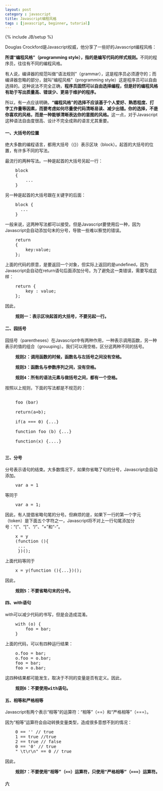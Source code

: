 ```yaml
---
layout: post
category : javascript
title: Javascript编程风格
tags : [javascript, beginner, tutorial]
---
```

{% include JB/setup %}
<p>Douglas Crockford是Javascript权威，他分享了一些好的Javascript编程风格：</p>
<p><strong>所谓“编程风格”（programming style），指的是编写代码的样式规则。</strong>不同的程序员，往往有不同的编程风格。</p>
<p>有人说，编译器的规范叫做“语法规则”（grammar），这是程序员必须遵守的；而编译器忽略的部分，就叫“编程风格”（programming style）这是程序员可以自由选择的。这种说法不完全正确，<strong>程序员固然可以自由选择编程，但是好的编程风格有助于写出质量高、错误少、更易于维护的程序。</strong></p>
<p>所以，有一点应该明确，<strong>“编程风格”的选择不应该基于个人爱好、熟悉程度、打字工作量等因素，而要考虑如何尽量使代码清晰易读、减少出错。你的选择，不是你喜欢的风格，而是一种能够清晰表达你的意图的风格。</strong>这一点，对于Javascript这种语法自由度很高、设计不完全成熟的语言尤其重要。</p>
<h4>一、大括号的位置</h4>
<p>绝大多数的编程语言，都用大括号（{}）表示区块（block）。起首的大括号的位置，有许多不同的写法。</p>
<p>最流行的两种写法。一种是起首的大括号另起一行：</p>
<pre>
	block
	{
		...
	}
</pre>
另一种是起首的大括号跟在关键字的后面：

<pre>
	block {
	  ...
	}
</pre>
一般来说，这两种写法都可以接受。但是Javascript要使用后一种，因为Javascript会自动添加句末的分号，导致一些难以察觉的错误。

<pre>
	return
	{
		key:value;
	};
</pre>
上面的代码的原意，是要返回一个对象，但实际上返回的是undefined，因为Javascript会自动在return语句后面添加分号。为了避免这一类错误，需要写成这样：

<pre>
	return {
		key : value;
	};
</pre>
因此，

<pre>
	<strong>规则一：表示区块起首的大括号，不要另起一行。</strong>
</pre>
<h4>二、园括号</h4>
园括号（parentheses）在Javascript中有两种作用，一种表示调用函数，另一种表示的值的组合（grouuping）。我们可以用空格，区分这两种不同的括号。

<pre>
	<strong>规则2：调用函数的时候，函数名与左括号之间没有空格。</strong>
</pre>
<pre>
	<strong>规则3：函数名与参数序列之间，没有空格。</strong>
</pre>
<pre>
	<strong>规则4：所有的语法元素与做括号之间，都有一个空格。</strong>
</pre>
按照以上规则，下面的写法都是不规范的：

<pre>

	foo (bar)

	return(a+b);

	if(a === 0) {...}

	function foo (b) {...}

	function(x) {....}

</pre>
<h4>三、分号</h4>
分号表示语句的结束。大多数情况下，如果你省略了句的分号，Javascript会自动添加。

<pre>
	var a = 1
</pre>
等同于

<pre>
	var a = 1;
</pre>
因此，有人提倡省略句尾的分号。但麻烦的是，如果下一行的第一个字元（token）是下面五个字符之一，Javascript将不对上一行句尾添加分号：“(”、“\[”、“/”、“+”和“-”。

<pre>
	x = y
	(function (){
	 ...
	 })();
</pre>
上面代码等同于

<pre>
	x = y(function (){...})();
</pre>
因此，

<pre>
	<strong>规则5：不要省略句末的分号。</strong>
</pre>
<h4>四、with语句</h4>
with可以减少代码的书写，但是会造成混淆。

<pre>
	with (o) {
		foo = bar;
	}
</pre>

上面的代码，可以有四种运行结果：

<pre>
	o.foo = bar;
	o.foo = o.bar;
	foo = bar;
	foo = o.bar;
</pre>
这四种结果都可能发生，取决于不同的变量是否有定义。因此，

<pre>
	<strong>规则6：不要使用with语句。</strong>
</pre>
<h4>五、相等和严格相等</h4>
Javascript有两个表示“相等”的运算符：“相等”（==）和“严格相等”（===）。

因为“相等”运算符会自动转换变量类型，造成很多意想不到的情况：

<pre>
	0 == '' // true
	1 == true //true
	2 == true // false
	0 == '0' // true
	" \t\r\n" == 0 // true
</pre>
因此，

<pre>
	<strong>规则7：不要使用“相等”（==）运算符，只使用“严格相等”（===）运算符。</strong>
</pre>

<h4>六</h4>
